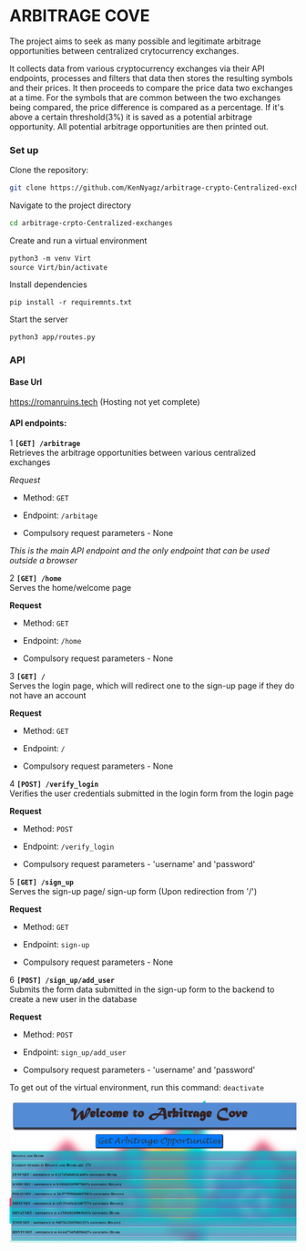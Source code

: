 # ARBITRAGE COVE

The project aims to seek as many possible and legitimate arbitrage opportunities between centralized crytocurrency exchanges.

It collects data from various cryptocurrency exchanges via their API endpoints, processes and filters that data then stores the resulting symbols and their prices. It then proceeds to compare the price data two exchanges at a time. For the symbols that are common between the two exchanges being compared, the price difference is compared as a percentage. If it's above a certain threshold(3%) it is saved as a potential arbitrage opportunity. All potential arbitrage opportunities are then printed out.

### Set up
Clone the repository:
```bash
git clone https://github.com/KenNyagz/arbitrage-crypto-Centralized-exchanges.git
```

Navigate to the project directory
```bash
cd arbitrage-crpto-Centralized-exchanges
```
Create and run a virtual environment
```
python3 -m venv Virt
source Virt/bin/activate
```
Install dependencies
```
pip install -r requiremnts.txt
```

Start the server
```
python3 app/routes.py
```

### API
#### Base Url
https://romanruins.tech (Hosting not yet complete)

#### API endpoints:
1 **`[GET] /arbitrage`**  
 Retrieves the arbitrage opportunities between various centralized exchanges

*Request*
- Method: `GET`
- Endpoint: `/arbitage`

- Compulsory request parameters - None

*This is the main API endpoint and the only endpoint that can be used outside a browser*


2 **`[GET] /home`**  
 Serves the home/welcome page

**Request**
- Method: `GET`
- Endpoint: `/home`

- Compulsory request parameters - None


3 **`[GET] /`**  
 Serves the login page, which will redirect one to the sign-up page if they do not have an account

**Request**
- Method: `GET`
- Endpoint: `/`

- Compulsory request parameters - None


4 **`[POST] /verify_login`**  
 Verifies the user credentials submitted in the login form from the login page

**Request**
- Method: `POST`
- Endpoint: `/verify_login`

- Compulsory request parameters - 'username' and 'password'

5 **`[GET] /sign_up`**  
Serves the sign-up page/ sign-up form (Upon redirection from '/')

**Request**
- Method: `GET`
- Endpoint: `sign-up`

- Compulsory request parameters - None

6 **`[POST] /sign_up/add_user`**  
Submits the form data submitted in the sign-up form to the backend to create a new user in the database

**Request**
- Method: `POST`
- Endpoint: `sign_up/add_user`

- Compulsory request parameters - 'username' and 'password'  

To get out of the virtual environment, run this command: `deactivate`

<code><img title="Puppet" height="250" src="/app/static/images/arbitrage_project.JPG"></code>
<!--Fun fact: you can force a line break by adding two spaces at the end of the line you intend to not be conjoined with the next -->
